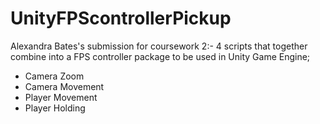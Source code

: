 # UnityFPScontrollerPickup
Alexandra Bates's submission for coursework 2:-
4 scripts that together combine into a FPS controller package to be used in Unity Game Engine;
- Camera Zoom 
- Camera Movement 
- Player Movement
- Player Holding
